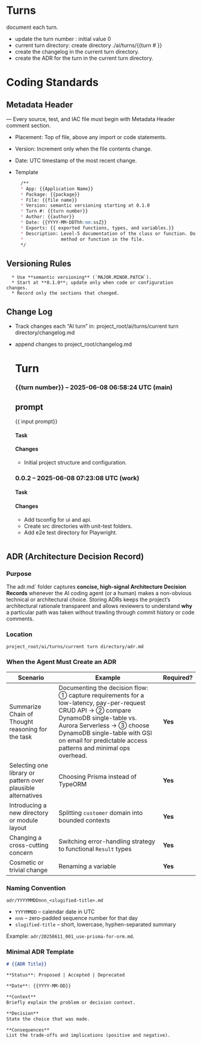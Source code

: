 # Turns

document each turn.

- update the turn number : initial value 0
- current turn directory: create directory ./ai/turns/{{turn # }}
- create the changelog in the current turn directory.
- create the ADR for the turn in the current turn directory.

# Coding Standards


## Metadata Header

— Every source, test, and IAC file must begin with Metadata Header comment section.
- Placement: Top of file, above any import or code statements.
- Version: Increment only when the file contents change.
- Date: UTC timestamp of the most recent change.


- Template
    ```markdown
      /**
      * App: {{Application Name}}
      * Package: {{package}}
      * File: {{file name}}
      * Version: semantic versioning starting at 0.1.0
      * Turn #: {{turn number}}
      * Author: {{author}}
      * Date: {{YYYY-MM-DDThh:mm:ssZ}}
      * Exports: {{ exported functions, types, and variables.}}
      * Description: Level-5 documentation of the class or function. Document each
      *              method or function in the file.
      */
    ````

## Versioning Rules

      * Use **semantic versioning** (`MAJOR.MINOR.PATCH`).
      * Start at **0.1.0**; update only when code or configuration changes.
      * Record only the sections that changed.


## Change Log

- Track changes each “AI turn” in: project_root/ai/turns/current turn directory/changelog.md
- append changes to project_root/changelog.md



    # Turn 
    
    ### {{turn number}}  – 2025-06-08 06:58:24 UTC (main)
    
    ## prompt

    {{ input prompt}}

    #### Task
    <Task>
    
    #### Changes
    - Initial project structure and configuration.
    
    ### 0.0.2 – 2025-06-08 07:23:08 UTC (work)
    
    #### Task
    <Task>
    
    #### Changes
    - Add tsconfig for ui and api.
    - Create src directories with unit-test folders.
    - Add e2e test directory for Playwright.
    ```

## ADR (Architecture Decision Record)

### Purpose

The adr.md` folder captures **concise, high-signal Architecture Decision Records** whenever the
AI coding agent (or a human) makes a non-obvious technical or architectural choice.
Storing ADRs keeps the project’s architectural rationale transparent and allows reviewers to
understand **why** a particular path was taken without trawling through commit history or code
comments.

### Location

    project_root/ai/turns/current turn directory/adr.md


### When the Agent Must Create an ADR

| Scenario                                                     | Example                                                                                                                                                                                                                                                                | Required? |
|--------------------------------------------------------------|------------------------------------------------------------------------------------------------------------------------------------------------------------------------------------------------------------------------------------------------------------------------|-----------|
| Summarize Chain of Thought reasoning for the task           | Documenting the decision flow: ① capture requirements for a low-latency, pay-per-request CRUD API → ② compare DynamoDB single-table vs. Aurora Serverless → ③ choose DynamoDB single-table with GSI on email for predictable access patterns and minimal ops overhead. | **Yes**   |
| Selecting one library or pattern over plausible alternatives | Choosing Prisma instead of TypeORM                                                                                                                                                                                                                                     | **Yes**   |
| Introducing a new directory or module layout                 | Splitting `customer` domain into bounded contexts                                                                                                                                                                                                                      | **Yes**   |
| Changing a cross-cutting concern                             | Switching error-handling strategy to functional `Result` types                                                                                                                                                                                                         | **Yes**   |
| Cosmetic or trivial change                                   | Renaming a variable                                                                                                                                                                                                                                                    | **Yes**   |

### Naming Convention

```
adr/YYYYMMDDnnn_<slugified-title>.md
```

* `YYYYMMDD` – calendar date in UTC
* `nnn` – zero-padded sequence number for that day
* `slugified-title` – short, lowercase, hyphen-separated summary

Example: `adr/20250611_001_use-prisma-for-orm.md`.

### Minimal ADR Template

```markdown
# {{ADR Title}}

**Status**: Proposed | Accepted | Deprecated

**Date**: {{YYYY-MM-DD}}

**Context**  
Briefly explain the problem or decision context.

**Decision**  
State the choice that was made.

**Consequences**  
List the trade-offs and implications (positive and negative).  
```
